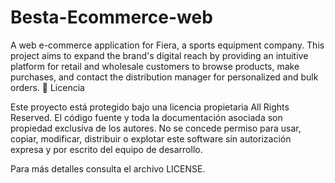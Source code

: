# Besta-Ecommerce-web
A web e-commerce application for Fiera, a sports equipment company. This project aims to expand the brand's digital reach by providing an intuitive platform for retail and wholesale customers to browse products, make purchases, and contact the distribution manager for personalized and bulk orders.
📜 Licencia

Este proyecto está protegido bajo una licencia propietaria All Rights Reserved.
El código fuente y toda la documentación asociada son propiedad exclusiva de los autores.
No se concede permiso para usar, copiar, modificar, distribuir o explotar este software sin autorización expresa y por escrito del equipo de desarrollo.

Para más detalles consulta el archivo LICENSE.
